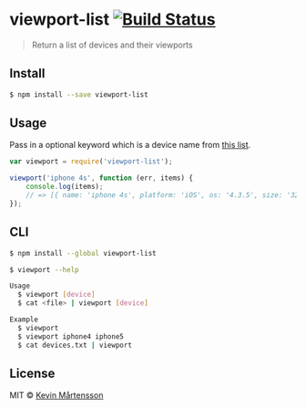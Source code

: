 # viewport-list [![Build Status](https://travis-ci.org/kevva/viewport-list.svg?branch=master)](https://travis-ci.org/kevva/viewport-list)

> Return a list of devices and their viewports

## Install

```bash
$ npm install --save viewport-list
```

## Usage

Pass in a optional keyword which is a device name from [this list](http://viewportsizes.com).

```js
var viewport = require('viewport-list');

viewport('iphone 4s', function (err, items) {
    console.log(items);
    // => [{ name: 'iphone 4s', platform: 'iOS', os: '4.3.5', size: '320x480', release: '2011-10' }]
});
```

## CLI

```bash
$ npm install --global viewport-list
```

```bash
$ viewport --help

Usage
  $ viewport [device]
  $ cat <file> | viewport [device]

Example
  $ viewport
  $ viewport iphone4 iphone5
  $ cat devices.txt | viewport
```

## License

MIT © [Kevin Mårtensson](https://github.com/kevva)
